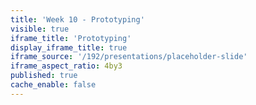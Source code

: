 ```yaml
---
title: 'Week 10 - Prototyping'
visible: true
iframe_title: 'Prototyping'
display_iframe_title: true
iframe_source: '/192/presentations/placeholder-slide'
iframe_aspect_ratio: 4by3
published: true
cache_enable: false
---
```

